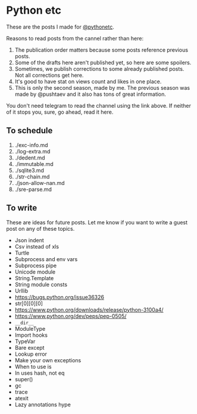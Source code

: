 # Python etc

These are the posts I made for [@pythonetc](https://t.me/s/pythonetc).

Reasons to read posts from the cannel rather than here:

1. The publication order matters because some posts reference previous posts.
1. Some of the drafts here aren't published yet, so here are some spoilers.
1. Sometimes, we publish corrections to some already published posts. Not all corrections get here.
1. It's good to have stat on views count and likes in one place.
1. This is only the second season, made by me. The previous season was made by @pushtaev and it also has tons of great information.

You don't need telegram to read the channel using the link above. If neither of it stops you, sure, go ahead, read it here.

## To schedule

1. ./exc-info.md
1. ./log-extra.md
1. ./dedent.md
1. ./immutable.md
1. ./sqlite3.md
1. ./str-chain.md
1. ./json-allow-nan.md
1. ./sre-parse.md

## To write

These are ideas for future posts. Let me know if you want to write a guest post on any of these topics.

+ Json indent
+ Csv instead of xls
+ Turtle
+ Subprocess and env vars
+ Subprocess pipe
+ Unicode module
+ String.Template
+ String module consts
+ Urllib
+ https://bugs.python.org/issue36326
+ str[0][0][0]
+ https://www.python.org/downloads/release/python-3100a4/
+ https://www.python.org/dev/peps/pep-0505/
+ `__dir__`
+ ModuleType
+ Import hooks
+ TypeVar
+ Bare except
+ Lookup error
+ Make your own exceptions
+ When to use is
+ In uses hash, not eq
+ super()
+ gc
+ trace
+ atexit
+ Lazy annotations hype
